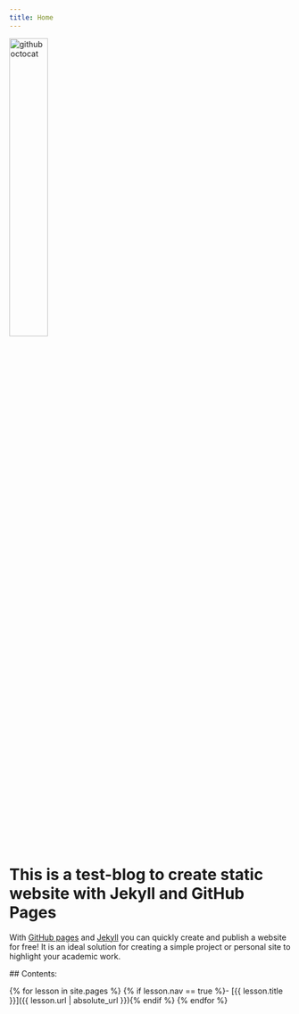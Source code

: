 ```yaml
---
title: Home
---
```


<div> 
    <img src="{{ "/images/BlackBeauty.jpg" | absolute_url }}" alt="github octocat" style="width:37%;" >    
</div>

# This is a test-blog to create static website with Jekyll and GitHub Pages 

With [GitHub pages](https://pages.github.com/) and [Jekyll](https://jekyllrb.com/) you can quickly create and publish a website for free! 
It is an ideal solution for creating a simple project or personal site to highlight your academic work. 

<div class="toc" markdown="1">
## Contents:

{% for lesson in site.pages %}
{% if lesson.nav == true %}- [{{ lesson.title }}]({{ lesson.url | absolute_url }}){% endif %}
{% endfor %}
</div>
